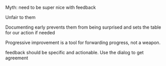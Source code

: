 Myth: need to be super nice with feedback

Unfair to them


Documenting early prevents them from being surprised and sets the table for our action if needed


Progressive improvement is a tool for forwarding progress, not a weapon.

  
feedback should be specific and actionable. Use the dialog to get agreement